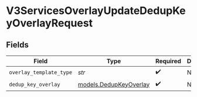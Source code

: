 # V3ServicesOverlayUpdateDedupKeyOverlayRequest


## Fields

| Field                                                  | Type                                                   | Required                                               | Description                                            |
| ------------------------------------------------------ | ------------------------------------------------------ | ------------------------------------------------------ | ------------------------------------------------------ |
| `overlay_template_type`                                | *str*                                                  | :heavy_check_mark:                                     | N/A                                                    |
| `dedup_key_overlay`                                    | [models.DedupKeyOverlay](../models/dedupkeyoverlay.md) | :heavy_check_mark:                                     | N/A                                                    |